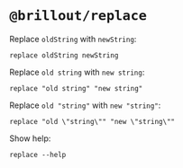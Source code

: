 # `@brillout/replace`

Replace `oldString` with `newString`:
```shell
replace oldString newString
```

Replace `old string` with `new string`:
```shell
replace "old string" "new string"
```

Replace `old "string"` with `new "string"`:
```shell
replace "old \"string\"" "new \"string\""
```

Show help:
```shell
replace --help
```
